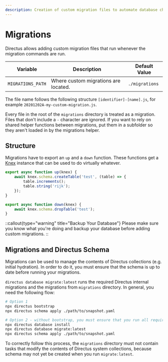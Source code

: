 ```yaml
---
description: Creation of custom migration files to automate database changes.
---
```


# Migrations

Directus allows adding custom migration files that run whenever the migration commands are run.

| Variable          | Description                          | Default Value  |
| ----------------- | ------------------------------------ | -------------- |
| `MIGRATIONS_PATH` | Where custom migrations are located. | `./migrations` |

The file name follows the following structure `[identifier]-[name].js`, for example `20201202A-my-custom-migration.js`.

Every file in the root of the `migrations` directory is treated as a migration. Files that don't include a `-` character are ignored. If you want to rely on shared helper functions between migrations, put them in a subfolder so they aren't loaded in by the migrations helper.

## Structure

Migrations have to export an `up` and a `down` function. These functions get a [Knex](http://knexjs.org) instance that can be used to do virtually whatever.

```js
export async function up(knex) {
	await knex.schema.createTable('test', (table) => {
		table.increments();
		table.string('rijk');
	});
}

export async function down(knex) {
	await knex.schema.dropTable('test');
}
```

::callout{type="warning" title="Backup Your Database"}
Please make sure you know what you're doing and backup your database before adding custom migrations.
::

## Migrations and Directus Schema

Migrations can be used to manage the contents of Directus collections (e.g. initial hydration). In order to do it, you must ensure that the schema is up to date before running your migrations.

`directus database migrate:latest` runs the required Directus internal migrations and the migrations from `migrations` directory. In general, you need the following flow:

```sh
# Option 1
npx directus bootstrap
npx directus schema apply ./path/to/snapshot.yaml

# Option 2 - without bootstrap, you must ensure that you run all required `bootstrap` tasks
npx directus database install
npx directus database migrate:latest
npx directus schema apply ./path/to/snapshot.yaml
```

To correctly follow this process, the `migrations` directory must not contain tasks that modify the contents of Directus system collections, because schema may not yet be created when you run `migrate:latest`.
